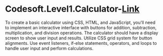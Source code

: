 # Codesoft.Level1.Calculator-[Link](https://anuragdw710.github.io/Codesoft.Level1.Calculator-/index.html)

To create a basic calculator using CSS, HTML, and JavaScript, you'll need to implement an
interactive interface with buttons for addition, subtraction, multiplication, and division
operations. The calculator should have a display screen to show user input and results. Utilize
CSS grid system for button alignments. Use event listeners, if-else statements, operators, and
loops to handle user input and perform calculations.

